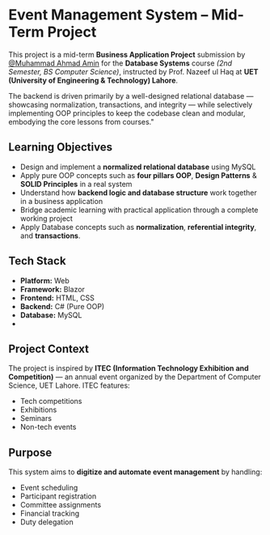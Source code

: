 # Event Management System – Mid-Term Project

This project is a mid-term **Business Application Project** submission by [@Muhammad Ahmad Amin](https://github.com/MAhmadAmin) for the **Database Systems** course *(2nd Semester, BS Computer Science)*, instructed by Prof. Nazeef ul Haq at **UET (University of Engineering & Technology) Lahore**.

The backend is driven primarily by a well-designed relational database — showcasing normalization, transactions, and integrity — while selectively implementing OOP principles to keep the codebase clean and modular, embodying the core lessons from courses."



## Learning Objectives

- Design and implement a **normalized relational database** using MySQL 
- Apply pure OOP concepts such as **four pillars OOP**, **Design Patterns** & **SOLID Principles** in a real system  
- Understand how **backend logic and database structure** work together in a business application  
- Bridge academic learning with practical application through a complete working project
- Apply Database concepts such as **normalization**, **referential integrity**, and **transactions**.



## Tech Stack

- **Platform:** Web  
- **Framework:** Blazor  
- **Frontend:** HTML, CSS  
- **Backend:** C# (Pure OOP)  
- **Database:** MySQL
- 

## Project Context

The project is inspired by **ITEC (Information Technology Exhibition and Competition)** — an annual event organized by the Department of Computer Science, UET Lahore. ITEC features:

- Tech competitions  
- Exhibitions  
- Seminars  
- Non-tech events

## Purpose

This system aims to **digitize and automate event management** by handling:

- Event scheduling  
- Participant registration  
- Committee assignments  
- Financial tracking  
- Duty delegation
